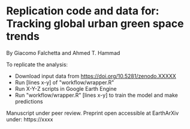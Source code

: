 # Replication code and data for: Tracking global urban green space trends
By Giacomo Falchetta and Ahmed T. Hammad

To replicate the analysis:
- Download input data from https://doi.org/10.5281/zenodo.XXXXX
- Run [lines x-y] of "workflow/wrapper.R" 
- Run X-Y-Z scripts in Google Earth Engine
- Run "workflow/wrapper.R" [lines x-y] to train the model and make predictions

Manuscript under peer review. Preprint open accessible at EarthArXiv under: https://xxxx
